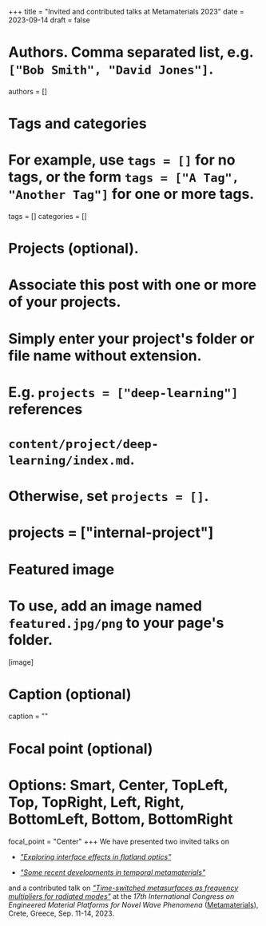 +++
title = "Invited and contributed talks at Metamaterials 2023"
date = 2023-09-14
draft = false

# Authors. Comma separated list, e.g. `["Bob Smith", "David Jones"]`.
authors = []

# Tags and categories
# For example, use `tags = []` for no tags, or the form `tags = ["A Tag", "Another Tag"]` for one or more tags.
tags = []
categories = []

# Projects (optional).
#   Associate this post with one or more of your projects.
#   Simply enter your project's folder or file name without extension.
#   E.g. `projects = ["deep-learning"]` references
#   `content/project/deep-learning/index.md`.
#   Otherwise, set `projects = []`.
# projects = ["internal-project"]

# Featured image
# To use, add an image named `featured.jpg/png` to your page's folder.
[image]
  # Caption (optional)
  caption = ""

  # Focal point (optional)
  # Options: Smart, Center, TopLeft, Top, TopRight, Left, Right, BottomLeft, Bottom, BottomRight
  focal_point = "Center"
+++
We have presented two invited talks on 

* [*"Exploring interface effects in flatland optics"*](/publication/moccia-metamaterials-2023/)

* [*"Some recent developments in temporal metamaterials"*](/publication/rizza-metamaterials-2023/)

and a contributed talk on [*"Time-switched metasurfaces as frequency multipliers for radiated modes"*](/publication/stefanini-metamaterials-2023/) at the *17th International Congress on Engineered Material Platforms for Novel Wave Phenomena* ([Metamaterials]), Crete, Greece, Sep. 11-14, 2023.

[Metamaterials]: https://congress2023.metamorphose-vi.org
